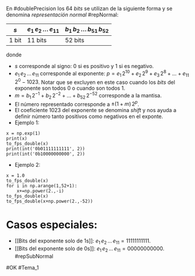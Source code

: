 En #doublePrecision los 64 *bits* se utilizan de la siguiente forma y se denomina *representación normal* #repNormal:

|  $s$ | $e_1\,e_2\,\dots\,e_{11}$| $b_1\,b_2\,\dots\,b_{51}\,b_{52}$|
|---|------------|------|
| 1 bit | 11 bits | 52 bits |
donde
- $s$ corresponde al signo: 0 si es positivo y 1 si es negativo.
- $e_1\,e_2\,\dots\,e_{11}$ corresponde al exponente: $p=e_{1} \, 2^{10} + e_{2} \, 2^{9}+ e_{3} \, 2^{8} + \dots + e_{11} \, 2^{0} - 1023$. Notar que se excluyen en este caso cuando los *bits* del exponente son todos $0$ o cuando son todos $1$.
- $m=b_1\,2^{-1}+b_2\,2^{-2}+\dots+b_{52}\,2^{-52}$ corresponde a la mantisa.
- El número representado corresponde a $\pm (1+m)\,2^p$.
- El coeficiente $1023$ del exponente se denomina *shift* y nos ayuda a definir número tanto positivos como negativos en el exponte.
- Ejemplo 1:
```run-python
x = np.exp(1)
print(x)
to_fps_double(x)
print(int('0b01111111111', 2))
print(int('0b10000000000', 2))
```
- Ejemplo 2:
```run-python
x = 1.0
to_fps_double(x)
for i in np.arange(1,52+1):
	x+=np.power(2.,-i)
to_fps_double(x)
to_fps_double(x+np.power(2.,-52))
```

# Casos especiales:
- [[Bits del exponente solo de 1s]]: $e_1\,e_2\,\dots\,e_{11}=11111111111$. 
- [[Bits del exponente solo de 0s]]: $e_1\,e_2\,\dots\,e_{11}=00000000000$. #repSubNormal 

#OK
#Tema_1